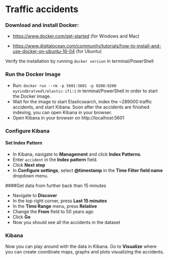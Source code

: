 # Traffic accidents

### Download and install Docker: 
- https://www.docker.com/get-started (for Windows and Mac)

- https://www.digitalocean.com/community/tutorials/how-to-install-and-use-docker-on-ubuntu-16-04 (for Ubuntu)

Verify the installation by running `docker version` in terminal/PowerShell

### Run the Docker Image
- Run: `docker run --rm -p 5601:5601 -p 9200:9200 oyvindbratvedt/elastic-ifi:1` in terminal/PowerShell in order to start the Docker image.
- Wait for the image to start Elasticsearch, index the ~289000 traffic accidents, and start Kibana. Soon after the accidents are finished indexing, you can open Kibana in your browser. 
- Open Kibana in your browser on http://localhost:5601

### Configure Kibana
#### Set Index Pattern
- In Kibana, navigate to **Management** and click **Index Patterns**.
- Enter `accident` in the **Index pattern** field. 
- Click **Next step**
- In **Configure settings**, select **@timestamp** in the **Time Filter field name** dropdown menu.

####Get data from further back than 15 minutes
- Navigate to **Discover**
- In the top right corner, press **Last 15 minutes**
- In the **Time Range** menu, press **Relative**
- Change the **From** field to 50 years ago
- Click **Go**
- Now you should see all the accidents in the dataset


### Kibana
Now you can play around with the data in Kibana. Go to **Visualize** where you can create coordinate maps, graphs and plots visualizing the accidents. 
